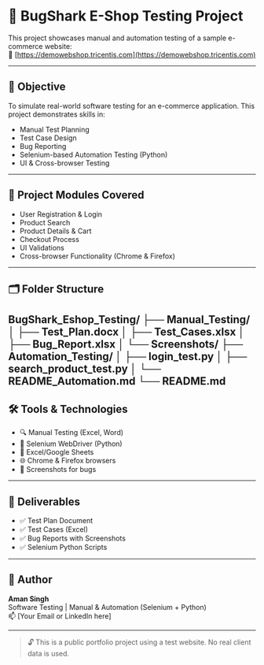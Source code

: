 # 🧪 BugShark E-Shop Testing Project

This project showcases manual and automation testing of a sample e-commerce website:  
🔗 [https://demowebshop.tricentis.com](https://demowebshop.tricentis.com)

---

## 📌 Objective

To simulate real-world software testing for an e-commerce application. This project demonstrates skills in:

- Manual Test Planning
- Test Case Design
- Bug Reporting
- Selenium-based Automation Testing (Python)
- UI & Cross-browser Testing

---

## 🧩 Project Modules Covered

- User Registration & Login
- Product Search
- Product Details & Cart
- Checkout Process
- UI Validations
- Cross-browser Functionality (Chrome & Firefox)

---

## 🗂 Folder Structure
BugShark_Eshop_Testing/ ├── Manual_Testing/ │   ├── Test_Plan.docx │   ├── Test_Cases.xlsx │   ├── Bug_Report.xlsx │   └── Screenshots/ ├── Automation_Testing/ │   ├── login_test.py │   ├── search_product_test.py │   └── README_Automation.md └── README.md
---

## 🛠 Tools & Technologies

- 🔍 Manual Testing (Excel, Word)
- 🧪 Selenium WebDriver (Python)
- 🧾 Excel/Google Sheets
- 🌐 Chrome & Firefox browsers
- 📸 Screenshots for bugs

---

## 📄 Deliverables

- ✅ Test Plan Document
- ✅ Test Cases (Excel)
- ✅ Bug Reports with Screenshots
- ✅ Selenium Python Scripts

---

## 👤 Author

**Aman Singh**  
Software Testing | Manual & Automation (Selenium + Python)  
📫 [Your Email or LinkedIn here]

---

> 🔓 This is a public portfolio project using a test website. No real client data is used.
